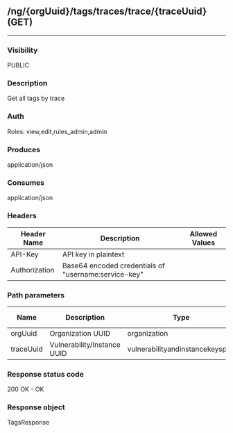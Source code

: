 ## /ng/{orgUuid}/tags/traces/trace/{traceUuid} (GET)
---
### Visibility
PUBLIC
### Description
Get all tags by trace
### Auth
Roles: view,edit,rules_admin,admin
### Produces
application/json
### Consumes
application/json
### Headers
| Header Name | Description | Allowed Values |
| ----------- | ----------- | ----------- |
| API-Key | API key in plaintext |  |
| Authorization | Base64 encoded credentials of &quot;username:service-key&quot; |  |
### Path parameters
| Name | Description | Type | Required | Allowed Values |
| ----------- | ----------- | ----------- | ----------- | ----------- |
| orgUuid | Organization UUID | organization | true | String |
| traceUuid | Vulnerability/Instance UUID | vulnerabilityandinstancekeyspair | true | String |
### Response status code
200 OK - OK
### Response object
TagsResponse
